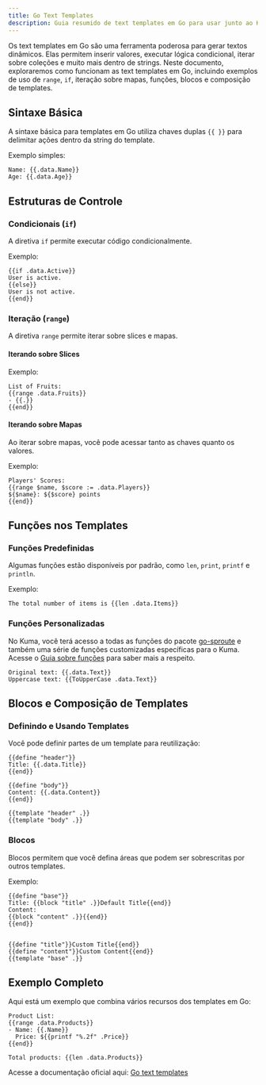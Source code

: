 ```yaml
---
title: Go Text Templates
description: Guia resumido de text templates em Go para usar junto ao Kuma Framework
---
```


Os text templates em Go são uma ferramenta poderosa para gerar textos dinâmicos. Elas permitem inserir valores, executar lógica condicional, iterar sobre coleções e muito mais dentro de strings. Neste documento, exploraremos como funcionam as text templates em Go, incluindo exemplos de uso de `range`, `if`, iteração sobre mapas, funções, blocos e composição de templates.

## Sintaxe Básica

A sintaxe básica para templates em Go utiliza chaves duplas `{{ }}` para delimitar ações dentro da string do template.

Exemplo simples:

```
Name: {{.data.Name}}
Age: {{.data.Age}}
```

## Estruturas de Controle

### Condicionais (`if`)

A diretiva `if` permite executar código condicionalmente.

Exemplo:

```
{{if .data.Active}}
User is active.
{{else}}
User is not active.
{{end}}
```

### Iteração (`range`)

A diretiva `range` permite iterar sobre slices e mapas.

#### Iterando sobre Slices

Exemplo:

```
List of Fruits:
{{range .data.Fruits}}
- {{.}}
{{end}}
```

#### Iterando sobre Mapas

Ao iterar sobre mapas, você pode acessar tanto as chaves quanto os valores.

Exemplo:

```
Players' Scores:
{{range $name, $score := .data.Players}}
${$name}: ${$score} points
{{end}}
```

## Funções nos Templates

### Funções Predefinidas

Algumas funções estão disponíveis por padrão, como `len`, `print`, `printf` e `println`.

Exemplo:

```
The total number of items is {{len .data.Items}}
```

### Funções Personalizadas

No Kuma, você terá acesso a todas as funções do pacote [go-sproute](https://github.com/go-sprout/sprout) e também uma série de funções customizadas específicas para o Kuma. Acesse o [Guia sobre funções]() para saber mais a respeito.

```
Original text: {{.data.Text}}
Uppercase text: {{ToUpperCase .data.Text}}
```

## Blocos e Composição de Templates

### Definindo e Usando Templates

Você pode definir partes de um template para reutilização:

```
{{define "header"}}
Title: {{.data.Title}}
{{end}}

{{define "body"}}
Content: {{.data.Content}}
{{end}}

{{template "header" .}}
{{template "body" .}}
```

### Blocos

Blocos permitem que você defina áreas que podem ser sobrescritas por outros templates.

Exemplo:
```
{{define "base"}}
Title: {{block "title" .}}Default Title{{end}}
Content:
{{block "content" .}}{{end}}
{{end}}


{{define "title"}}Custom Title{{end}}
{{define "content"}}Custom Content{{end}}
{{template "base" .}}
```

## Exemplo Completo

Aqui está um exemplo que combina vários recursos dos templates em Go:

```
Product List:
{{range .data.Products}}
- Name: {{.Name}}
  Price: ${{printf "%.2f" .Price}}
{{end}}

Total products: {{len .data.Products}}
```

Acesse a documentação oficial aqui: [Go text templates](https://pkg.go.dev/text/template)
